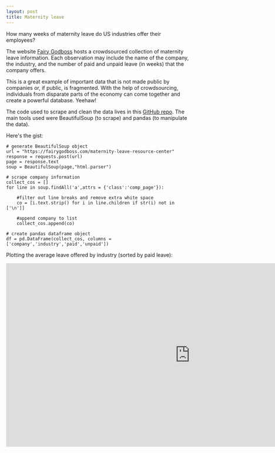 ```yaml
---
layout: post
title: Maternity leave
---
```


How many weeks of maternity leave do US industries offer their employees?

The website <a href = "https://fairygodboss.com/maternity-leave-resource-center" target="_blank">Fairy Godboss</a> hosts a crowdsourced collection of maternity leave information. Each observation may include the name of the company, the industry, and the number of paid and unpaid leave (in weeks) that the company offers.

This is a great example of important data that is not made public by companies or, if public, is fragmented. With the help of crowdsourcing, individuals from disparate parts of the economy can come together and create a powerful database. Yeehaw!

The code used to scrape and clean the data lives in this <a href = "https://github.com/cgerson/maternity-leave" target="_blank">GitHub repo</a>. The main tools used were BeautifulSoup (to scrape) and pandas (to manipulate the data).

Here's the gist:

```
# generate BeautifulSoup object 
url = "https://fairygodboss.com/maternity-leave-resource-center"
response = requests.post(url)
page = response.text
soup = BeautifulSoup(page,"html.parser")
```

```
# scrape company information
collect_cos = []
for line in soup.findAll('a',attrs = {'class':'comp_page'}):

    #filter out line breaks and remove extra white space
    co = [i.text.strip() for i in line.children if str(i) not in ['\n']] 

    #append company to list
    collect_cos.append(co)
```

```
# create pandas dataframe object
df = pd.DataFrame(collect_cos, columns = ['company','industry','paid','unpaid'])
```

Plotting the average leave offered by industry (sorted by paid leave):

<iframe src="http://bl.ocks.org/cgerson/raw/05c7b3001804dffbab14/" frameborder="0" height="500" marginheight="0" marginwidth="0" scrolling="no" width="1000"></iframe>
